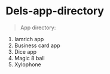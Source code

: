 # Dels-app-directory

> App directory:
1. Iamrich app
2. Business card app
3. Dice app
4. Magic 8 ball
5. Xylophone